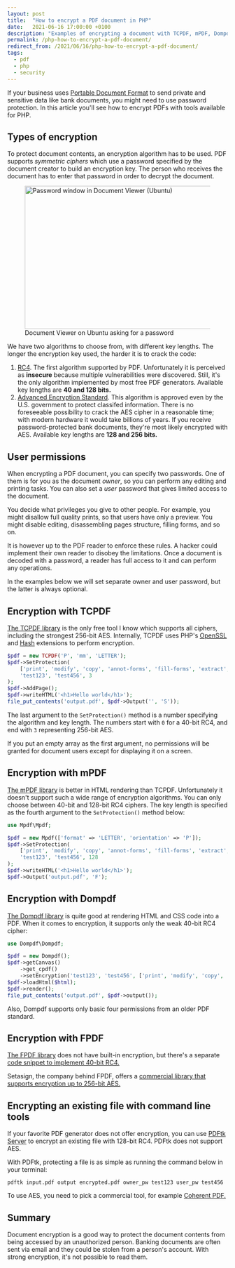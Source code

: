 ```yaml
---
layout: post
title:  "How to encrypt a PDF document in PHP"
date:   2021-06-16 17:00:00 +0100
description: "Examples of encrypting a document with TCPDF, mPDF, Dompdf and PDFtk"
permalink: /php-how-to-encrypt-a-pdf-document/
redirect_from: /2021/06/16/php-how-to-encrypt-a-pdf-document/
tags:
  - pdf
  - php
  - security
---
```


If your business uses [Portable Document Format](https://en.wikipedia.org/wiki/PDF) to send private and sensitive data like bank documents, you might need to use password protection. In this article you'll see how to encrypt PDFs with tools available for PHP.

## Types of encryption

To protect document contents, an encryption algorithm has to be used. PDF supports *symmetric ciphers* which use a password specified by the document creator to build an encryption key. The person who receives the document has to enter that password in order to decrypt the document.

<figure>
  <img src="/assets/pdf-password-protection.png" width="634" height="326" alt="Password window in Document Viewer (Ubuntu)">
  <figcaption>Document Viewer on Ubuntu asking for a password</figcaption>
</figure>

We have two algorithms to choose from, with different key lengths. The longer the encryption key used, the harder it is to crack the code:

1. [RC4](https://en.wikipedia.org/wiki/RC4). The first algorithm supported by PDF. Unfortunately it is perceived as **insecure** because multiple vulnerabilities were discovered. Still, it's the only algorithm implemented by most free PDF generators. Available key lengths are **40 and 128 bits.**
2. [Advanced Encryption Standard](https://en.wikipedia.org/wiki/Advanced_Encryption_Standard). This algorithm is approved even by the U.S. government to protect classifed information. There is no foreseeable possibility to crack the AES cipher in a reasonable time; with modern hardware it would take billions of years. If you receive password-protected bank documents, they're most likely encrypted with AES. Available key lengths are **128 and 256 bits.**

## User permissions

When encrypting a PDF document, you can specify two passwords. One of them is for you as the document *owner*, so you can perform any editing and printing tasks. You can also set a *user* password that gives limited access to the document.

You decide what privileges you give to other people. For example, you might disallow full quality prints, so that users have only a preview. You might disable editing, disassembling pages structure, filling forms, and so on.

It is however up to the PDF reader to enforce these rules. A hacker could implement their own reader to disobey the limitations. Once a document is decoded with a password, a reader has full access to it and can perform any operations.

In the examples below we will set separate owner and user password, but the latter is always optional.

## Encryption with TCPDF

[The TCPDF library](https://tcpdf.org/) is the only free tool I know which supports all ciphers, including the strongest 256-bit AES. Internally, TCPDF uses PHP's [OpenSSL](https://www.php.net/manual/en/book.openssl.php) and [Hash](https://www.php.net/manual/en/book.hash.php) extensions to perform encryption.

```php
$pdf = new TCPDF('P', 'mm', 'LETTER');
$pdf->SetProtection(
    ['print', 'modify', 'copy', 'annot-forms', 'fill-forms', 'extract', 'assemble', 'print-high'],
    'test123', 'test456', 3
);
$pdf->AddPage();
$pdf->writeHTML('<h1>Hello world</h1>');
file_put_contents('output.pdf', $pdf->Output('', 'S'));
```

The last argument to the `SetProtection()` method is a number specifying the algorithm and key length. The numbers start with `0` for a 40-bit RC4, and end with `3` representing 256-bit AES.

If you put an empty array as the first argument, no permissions will be granted for document users except for displaying it on a screen.

## Encryption with mPDF

[The mPDF library](https://github.com/mpdf/mpdf) is better in HTML rendering than TCPDF. Unfortunately it doesn't support such a wide range of encryption algorithms. You can only choose between 40-bit and 128-bit RC4 ciphers. The key length is specified as the fourth argument to the `SetProtection()` method below:

```php
use Mpdf\Mpdf;

$pdf = new Mpdf(['format' => 'LETTER', 'orientation' => 'P']);
$pdf->SetProtection(
    ['print', 'modify', 'copy', 'annot-forms', 'fill-forms', 'extract', 'assemble', 'print-highres'],
    'test123', 'test456', 128
);
$pdf->writeHTML('<h1>Hello world</h1>');
$pdf->Output('output.pdf', 'F');
```

## Encryption with Dompdf

[The Dompdf library](https://github.com/dompdf/dompdf) is quite good at rendering HTML and CSS code into a PDF. When it comes to encryption, it supports only the weak 40-bit RC4 cipher:

```php
use Dompdf\Dompdf;

$pdf = new Dompdf();
$pdf->getCanvas()
    ->get_cpdf()
    ->setEncryption('test123', 'test456', ['print', 'modify', 'copy', 'add']);
$pdf->loadHtml($html);
$pdf->render();
file_put_contents('output.pdf', $pdf->output());
```

Also, Dompdf supports only basic four permissions from an older PDF standard.

## Encryption with FPDF

[The FPDF library](http://www.fpdf.org/) does not have built-in encryption, but there's a separate [code snippet to implement 40-bit RC4.](http://www.fpdf.org/en/script/script37.php)

Setasign, the company behind FPDF, offers a [commercial library that supports encryption up to 256-bit AES.](https://www.setasign.com/products/setapdf-core/details)

## Encrypting an existing file with command line tools

If your favorite PDF generator does not offer encryption, you can use [PDFtk Server](https://www.pdflabs.com/tools/pdftk-server/) to encrypt an existing file with 128-bit RC4. PDFtk does not support AES.

With PDFtk, protecting a file is as simple as running the command below in your terminal:

```
pdftk input.pdf output encrypted.pdf owner_pw test123 user_pw test456
```

To use AES, you need to pick a commercial tool, for example [Coherent PDF.](https://www.coherentpdf.com/cpdfmanual/cpdfmanualch4.html#x7-350004)

## Summary

Document encryption is a good way to protect the document contents from being accessed by an unauthorized person. Banking documents are often sent via email and they could be stolen from a person's account. With strong encryption, it's not possible to read them.
